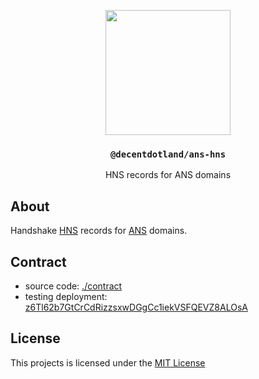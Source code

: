 <p align="center">
  <a href="https://decent.land">
    <img src="https://raw.githubusercontent.com/decentldotland/ark-protocol/main/img/new-logo.png" height="200">
  </a>
  <h3 align="center"><code>@decentdotland/ans-hns</code></h3>
  <p align="center">HNS records for ANS domains</p>
</p>

## About
Handshake [HNS](https://handshake.org/) records for [ANS](https://ans.gg) domains.

## Contract
- source code: [./contract](./contract)
- testing deployment: [z6Tl62b7GtCrCdRizzsxwDGgCc1iekVSFQEVZ8ALOsA](https://api.exm.dev/read/z6Tl62b7GtCrCdRizzsxwDGgCc1iekVSFQEVZ8ALOsA)

## License
This projects is licensed under the [MIT License](./LICENSE)
